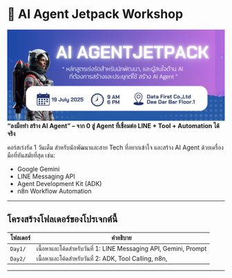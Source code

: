 # 🚀 AI Agent Jetpack Workshop
![alt text](assets/title.png)
**“ลงมือทำ สร้าง AI Agent” – จาก 0 สู่ Agent ที่เชื่อมต่อ LINE + Tool + Automation ได้จริง**

คอร์สเร่งรัด 1 วันเต็ม สำหรับนักพัฒนาและสาย Tech ที่อยากเข้าใจ และสร้าง AI Agent ด้วยเครื่องมือที่ทันสมัยที่สุด เช่น:
- Google Gemini
- LINE Messaging API
- Agent Development Kit (ADK)
- n8n Workflow Automation

---

## โครงสร้างโฟลเดอร์ของโปรเจกต์นี้

| โฟลเดอร์                      | คำอธิบาย                                                                 |
|------------------------------------|--------------------------------------------------------------------------|
| `Day1/`                            | เนื้อหาและโค้ดสำหรับวันที่ 1: LINE Messaging API, Gemini, Prompt 
| `Day2/`                            | เนื้อหาและโค้ดสำหรับวันที่ 2: ADK, Tool Calling, n8n, 
---